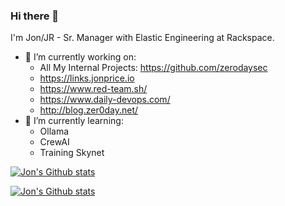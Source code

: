 ### Hi there 👋

I'm Jon/JR - Sr. Manager with Elastic Engineering at Rackspace.

- 🔭 I’m currently working on:
  - All My Internal Projects: https://github.com/zerodaysec
  - https://links.jonprice.io
  - https://www.red-team.sh/
  - https://www.daily-devops.com/
  - http://blog.zer0day.net/
- 🌱 I’m currently learning:
  - Ollama
  - CrewAI
  - Training Skynet
 
<!--
- 👯 I’m looking to collaborate on ...
- 💬 Ask me about
- 📫 How to reach me: ...
- 😄 Pronouns: ...
- ⚡ Fun fact: ...
-->

[![Jon's Github stats](https://github-readme-stats.vercel.app/api/top-langs/?username=mrc0der&layout=compact)](https://github.com/mrc0der)

[![Jon's Github stats](https://github-readme-stats.vercel.app/api?username=mrc0der&count_private=true&show_icons=true&theme=dark#gh-dark-mode-only&show=reviews,discussions_started,discussions_answered,prs_merged,prs_merged_percentage)](https://github.com/mrc0der)
